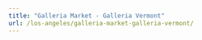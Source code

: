 ```yaml
---
title: "Galleria Market - Galleria Vermont"
url: /los-angeles/galleria-market-galleria-vermont/
---
```

